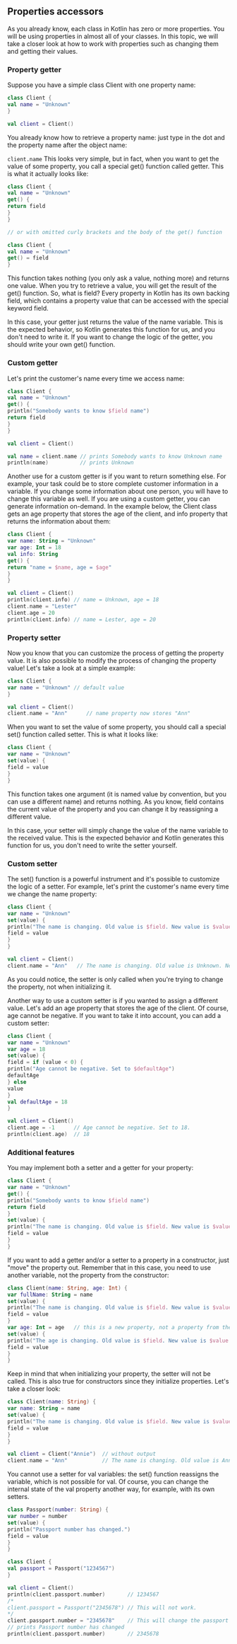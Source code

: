 ## Properties accessors
As you already know, each class in Kotlin has zero or more properties. You will be using properties in almost all of your classes. In this topic, we will take a closer look at how to work with properties such as changing them and getting their values.

### Property getter
Suppose you have a simple class Client with one property name:

```kotlin
class Client {
val name = "Unknown"
}

val client = Client()
```
You already know how to retrieve a property name: just type in the dot and the property name after the object name:

`client.name`
This looks very simple, but in fact, when you want to get the value of some property, you call a special get() function called getter. This is what it actually looks like:

```kotlin
class Client {
val name = "Unknown"
get() {
return field
}
}

// or with omitted curly brackets and the body of the get() function

class Client {
val name = "Unknown"
get() = field
}
```
This function takes nothing (you only ask a value, nothing more) and returns one value. When you try to retrieve a value, you will get the result of the get() function. So, what is field? Every property in Kotlin has its own backing field, which contains a property value that can be accessed with the special keyword field.

In this case, your getter just returns the value of the name variable. This is the expected behavior, so Kotlin generates this function for us, and you don't need to write it. If you want to change the logic of the getter, you should write your own get() function.

### Custom getter
Let's print the customer's name every time we access name:

```kotlin
class Client {
val name = "Unknown"
get() {
println("Somebody wants to know $field name")
return field
}
}

val client = Client()

val name = client.name // prints Somebody wants to know Unknown name
println(name)          // prints Unknown
```
Another use for a custom getter is if you want to return something else. For example, your task could be to store complete customer information in a variable. If you change some information about one person, you will have to change this variable as well. If you are using a custom getter, you can generate information on-demand. In the example below, the Client class gets an age property that stores the age of the client, and info property that returns the information about them:

```kotlin
class Client {
var name: String = "Unknown"
var age: Int = 18
val info: String
get() {
return "name = $name, age = $age"
}
}

val client = Client()
println(client.info) // name = Unknown, age = 18
client.name = "Lester"
client.age = 20
println(client.info) // name = Lester, age = 20
```
### Property setter
Now you know that you can customize the process of getting the property value. It is also possible to modify the process of changing the property value! Let's take a look at a simple example:

```kotlin
class Client {
var name = "Unknown" // default value
}

val client = Client()
client.name = "Ann"      // name property now stores "Ann"
```
When you want to set the value of some property, you should call a special set() function called setter. This is what it looks like:

```kotlin
class Client {
var name = "Unknown"
set(value) {
field = value
}
}
```
This function takes one argument (it is named value by convention, but you can use a different name) and returns nothing. As you know, field contains the current value of the property and you can change it by reassigning a different value.

In this case, your setter will simply change the value of the name variable to the received value. This is the expected behavior and Kotlin generates this function for us, you don't need to write the setter yourself.

### Custom setter
The set() function is a powerful instrument and it's possible to customize the logic of a setter. For example, let's print the customer's name every time we change the name property:

```kotlin
class Client {
var name = "Unknown"
set(value) {
println("The name is changing. Old value is $field. New value is $value.")
field = value
}
}

val client = Client()
client.name = "Ann"   // The name is changing. Old value is Unknown. New value is Ann.
```
As you could notice, the setter is only called when you're trying to change the property, not when initializing it.

Another way to use a custom setter is if you wanted to assign a different value. Let's add an age property that stores the age of the client. Of course, age cannot be negative. If you want to take it into account, you can add a custom setter:

```kotlin
class Client {
var name = "Unknown"
var age = 18
set(value) {                      
field = if (value < 0) {
println("Age cannot be negative. Set to $defaultAge")
defaultAge
} else
value
}
val defaultAge = 18
}

val client = Client()
client.age = -1      // Age cannot be negative. Set to 18.
println(client.age)  // 18
```
### Additional features
You may implement both a setter and a getter for your property:

```kotlin
class Client {
var name = "Unknown"
get() {
println("Somebody wants to know $field name")
return field
}
set(value) {
println("The name is changing. Old value is $field. New value is $value.")
field = value
}
}
```
If you want to add a getter and/or a setter to a property in a constructor, just "move" the property out. Remember that in this case, you need to use another variable, not the property from the constructor:

```kotlin
class Client(name: String, age: Int) {
var fullName: String = name
set(value) {
println("The name is changing. Old value is $field. New value is $value.")
field = value
}
var age: Int = age   // this is a new property, not a property from the constructor
set(value) {
println("The age is changing. Old value is $field. New value is $value.")
field = value
}
}
```
Keep in mind that when initializing your property, the setter will not be called. This is also true for constructors since they initialize properties. Let's take a closer look:

```kotlin
class Client(name: String) {
var name: String = name
set(value) {
println("The name is changing. Old value is $field. New value is $value.")
field = value
}
}

val client = Client("Annie")  // without output
client.name = "Ann"           // The name is changing. Old value is Annie. New value is Ann.
```
You cannot use a setter for val variables: the set() function reassigns the variable, which is not possible for val. Of course, you can change the internal state of the val property another way, for example, with its own setters.

```kotlin
class Passport(number: String) {
var number = number
set(value) {
println("Passport number has changed.")
field = value
}
}

class Client {
val passport = Passport("1234567")
}

val client = Client()
println(client.passport.number)       // 1234567
/*
client.passport = Passport("2345678") // This will not work.
*/
client.passport.number = "2345678"    // This will change the passport number
// prints Passport number has changed
println(client.passport.number)       // 2345678
```